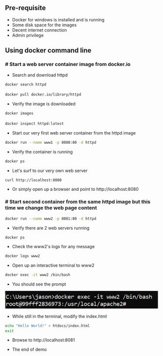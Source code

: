 ## Pre-requisite
- Docker for windows is installed and is running
- Some disk space for the images
- Decent internet connection
- Admin privilege 

## Using docker command line
### # Start a web server container image from docker.io
- Search and download httpd
``` bash
docker search httpd

docker pull docker.io/library/httpd
```

- Verify the image is downloaded
``` bash
docker images

docker inspect httpd:latest
```

- Start our very first web server container from the httpd image
``` bash
docker run --name www1 -p 8080:80 -d httpd
```

- Verify the container is running
``` bash
docker ps

```

- Let's surf to our very own web server
``` bash
curl http://localhost:8080
```

- Or simply open up a browser and point to http://localhost:8080

### # Start second container from the same httpd image but this time we change the web page content
``` bash
docker run --name www2 -p 8081:80 -d httpd
```

- Verify there are 2 web servers running
``` bash
docker ps 
```

- Check the www2's logs for any message
``` bash
docker logs www2
```

- Open up an interactive terminal to www2
``` bash
docker exec -it www2 /bin/bash
```

- You should see the prompt

![image](images/www2_shell.PNG)

- While still in the terminal, modify the index.html
``` bash
echo "Hello World!" > htdocs/index.html
exit
```

- Browse to http://localhost:8081

- The end of demo
















